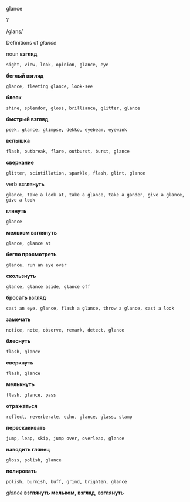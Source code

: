 glance

?

/ɡlans/

Definitions of _glance_

noun
**взгляд**

    sight, view, look, opinion, glance, eye
**беглый взгляд**

    glance, fleeting glance, look-see
**блеск**

    shine, splendor, gloss, brilliance, glitter, glance
**быстрый взгляд**

    peek, glance, glimpse, dekko, eyebeam, eyewink
**вспышка**

    flash, outbreak, flare, outburst, burst, glance
**сверкание**

    glitter, scintillation, sparkle, flash, glint, glance

verb
**взглянуть**

    glance, take a look at, take a glance, take a gander, give a glance, give a look
**глянуть**

    glance
**мельком взглянуть**

    glance, glance at
**бегло просмотреть**

    glance, run an eye over
**скользнуть**

    glance, glance aside, glance off
**бросать взгляд**

    cast an eye, glance, flash a glance, throw a glance, cast a look
**замечать**

    notice, note, observe, remark, detect, glance
**блеснуть**

    flash, glance
**сверкнуть**

    flash, glance
**мелькнуть**

    flash, glance, pass
**отражаться**

    reflect, reverberate, echo, glance, glass, stamp
**перескакивать**

    jump, leap, skip, jump over, overleap, glance
**наводить глянец**

    gloss, polish, glance
**полировать**

    polish, burnish, buff, grind, brighten, glance

_glance_
**взглянуть мельком**, **взгляд**, **взглянуть**